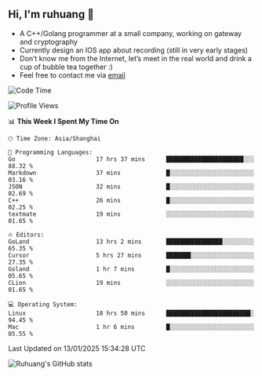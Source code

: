## Hi, I'm ruhuang 👋

- A C++/Golang programmer at a small company, working on gateway and cryptography
- Currently design an IOS app about recording (still in very early stages)
- Don’t know me from the Internet, let’s meet in the real world and drink a cup of bubble tea together :)
- Feel free to contact me via [email](mailto:ruhuang2001@gmail.com)
<!--START_SECTION:waka-->
![Code Time](http://img.shields.io/badge/Code%20Time-254%20hrs%2042%20mins-blue)

![Profile Views](http://img.shields.io/badge/Profile%20Views-4-blue)

📊 **This Week I Spent My Time On** 

```text
🕑︎ Time Zone: Asia/Shanghai

💬 Programming Languages: 
Go                       17 hrs 37 mins      ██████████████████████░░░   88.32 % 
Markdown                 37 mins             █░░░░░░░░░░░░░░░░░░░░░░░░   03.16 % 
JSON                     32 mins             █░░░░░░░░░░░░░░░░░░░░░░░░   02.69 % 
C++                      26 mins             █░░░░░░░░░░░░░░░░░░░░░░░░   02.25 % 
textmate                 19 mins             ░░░░░░░░░░░░░░░░░░░░░░░░░   01.65 % 

🔥 Editors: 
GoLand                   13 hrs 2 mins       ████████████████░░░░░░░░░   65.35 % 
Cursor                   5 hrs 27 mins       ███████░░░░░░░░░░░░░░░░░░   27.35 % 
Goland                   1 hr 7 mins         █░░░░░░░░░░░░░░░░░░░░░░░░   05.65 % 
CLion                    19 mins             ░░░░░░░░░░░░░░░░░░░░░░░░░   01.65 % 

💻 Operating System: 
Linux                    18 hrs 50 mins      ████████████████████████░   94.45 % 
Mac                      1 hr 6 mins         █░░░░░░░░░░░░░░░░░░░░░░░░   05.55 % 
```


 Last Updated on 13/01/2025 15:34:28 UTC
<!--END_SECTION:waka-->

![Ruhuang's GitHub stats](https://github-readme-stats.vercel.app/api?username=ruhuang2001&count_private=true&hide_title=true&show_icons=true&theme=vue)

